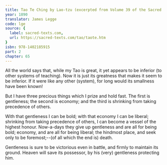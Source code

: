 ```yaml
---
title: Tao Te Ching by Lao-tzu (excerpted from Volume 39 of the Sacred Books of the East.)
year: 1890
translator: James Legge
code: lge
source: {
  label: sacred-texts.com,
  url: https://sacred-texts.com/tao/taote.htm
}
isbn: 978-1402185915
part: 2
chapter: 65
---
```

All the world says that, while my Tao is great, it yet appears to be inferior (to other systems of teaching).  Now it is just its greatness that makes it seem to be inferior. If it were like any other (system), for long would its smallness have been known! 

But I have three precious things which I prize and hold fast. The first is gentleness; the second is economy; and the third is shrinking from taking precedence of others. 

With that gentleness I can be bold; with that economy I can be liberal; shrinking from taking precedence of others, I can become a vessel of the highest honour. Now-a-days they give up gentleness and are all for being bold; economy, and are all for being liberal;
the hindmost place, and seek only to be foremost;--(of all which the end is) death. 

Gentleness is sure to be victorious even in battle, and firmly to maintain its ground. Heaven will save its possessor, by his (very)
gentleness protecting him.